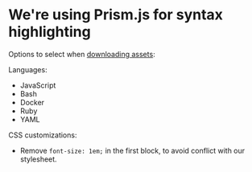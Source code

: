 # We're using Prism.js for syntax highlighting

Options to select when [downloading assets][prism-download]:

Languages:

- JavaScript
- Bash
- Docker
- Ruby
- YAML

CSS customizations:

- Remove `font-size: 1em;` in the first block, to avoid conflict with our stylesheet.

[prism-download]: https://prismjs.com/download.html
